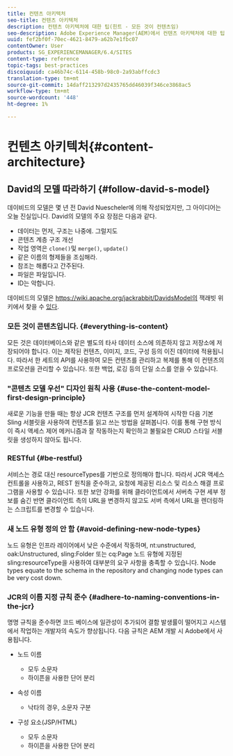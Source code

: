 ```yaml
---
title: 컨텐츠 아키텍처
seo-title: 컨텐츠 아키텍처
description: 컨텐츠 아키텍처에 대한 팁(힌트 - 모든 것이 컨텐츠임)
seo-description: Adobe Experience Manager(AEM)에서 컨텐츠 아키텍처에 대한 팁 (힌트 - 모든 것이 컨텐츠임)
uuid: fef2bf0f-70ec-4621-8479-a62b7e1fbc07
contentOwner: User
products: SG_EXPERIENCEMANAGER/6.4/SITES
content-type: reference
topic-tags: best-practices
discoiquuid: ca46b74c-6114-458b-98c0-2a93abffcdc3
translation-type: tm+mt
source-git-commit: 14daff213297d2435765dd46039f346ce3868ac5
workflow-type: tm+mt
source-wordcount: '448'
ht-degree: 1%

---
```



# 컨텐츠 아키텍처{#content-architecture}

## David의 모델 따라하기 {#follow-david-s-model}

데이비드의 모델은 몇 년 전 David Nuescheler에 의해 작성되었지만, 그 아이디어는 오늘 진실입니다. David의 모델의 주요 장점은 다음과 같다.

* 데이터는 먼저, 구조는 나중에. 그럴지도
* 콘텐츠 계층 구조 개선
* 작업 영역은 `clone()`및 `merge()`, `update()`
* 같은 이름의 형제들을 조심해라.
* 참조는 해롭다고 간주된다.
* 파일은 파일입니다.
* ID는 악합니다.

데이비드의 모델은 https://wiki.apache.org/jackrabbit/DavidsModel의 잭래빗 위키에서 찾을 수 [있다](https://wiki.apache.org/jackrabbit/DavidsModel).

### 모든 것이 콘텐츠입니다. {#everything-is-content}

모든 것은 데이터베이스와 같은 별도의 타사 데이터 소스에 의존하지 않고 저장소에 저장되어야 합니다. 이는 제작된 컨텐츠, 이미지, 코드, 구성 등의 이진 데이터에 적용됩니다. 따라서 한 세트의 API를 사용하여 모든 컨텐츠를 관리하고 복제를 통해 이 컨텐츠의 프로모션을 관리할 수 있습니다. 또한 백업, 로깅 등의 단일 소스를 얻을 수 있습니다.

### &quot;콘텐츠 모델 우선&quot; 디자인 원칙 사용 {#use-the-content-model-first-design-principle}

새로운 기능을 만들 때는 항상 JCR 컨텐츠 구조를 먼저 설계하여 시작한 다음 기본 Sling 서블릿을 사용하여 컨텐츠를 읽고 쓰는 방법을 살펴봅니다. 이를 통해 구현 방식이 즉시 액세스 제어 메커니즘과 잘 작동하는지 확인하고 불필요한 CRUD 스타일 서블릿을 생성하지 않아도 됩니다.

### RESTful {#be-restful}

서비스는 경로 대신 resourceTypes를 기반으로 정의해야 합니다. 따라서 JCR 액세스 컨트롤을 사용하고, REST 원칙을 준수하고, 요청에 제공된 리소스 및 리소스 해결 프로그램을 사용할 수 있습니다. 또한 보안 강화를 위해 클라이언트에서 서버측 구현 세부 정보를 숨긴 반면 클라이언트 측의 URL을 변경하지 않고도 서버 측에서 URL을 렌더링하는 스크립트를 변경할 수 있습니다.

### 새 노드 유형 정의 안 함 {#avoid-defining-new-node-types}

노드 유형은 인프라 레이어에서 낮은 수준에서 작동하며, nt:unstructured, oak:Unstructured, sling:Folder 또는 cq:Page 노드 유형에 지정된 sling:resourceType을 사용하여 대부분의 요구 사항을 충족할 수 있습니다. Node types equate to the schema in the repository and changing node types can be very cost down.

### JCR의 이름 지정 규칙 준수 {#adhere-to-naming-conventions-in-the-jcr}

명명 규칙을 준수하면 코드 베이스에 일관성이 추가되어 결함 발생률이 떨어지고 시스템에서 작업하는 개발자의 속도가 향상됩니다. 다음 규칙은 AEM 개발 시 Adobe에서 사용됩니다.

* 노드 이름

   * 모두 소문자
   * 하이픈을 사용한 단어 분리

* 속성 이름

   * 낙타의 경우, 소문자 구분

* 구성 요소(JSP/HTML)

   * 모두 소문자
   * 하이픈을 사용한 단어 분리

